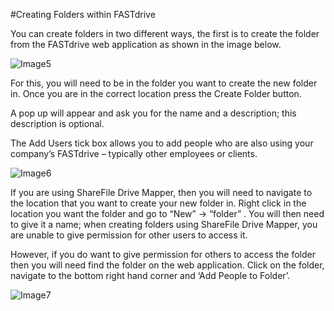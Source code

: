 #Creating Folders within FASTdrive

You can create folders in two different ways, the first is to create the folder from the FASTdrive web application as shown in the image below.

![Image5](https://github.com/richgukfast/docs.ukfast.co.uk/blob/master/source/fastdrive/files/Image5.png)

For this, you will need to be in the folder you want to create the new folder in. Once you are in the correct location press the Create Folder button.

A pop up will appear and ask you for the name and a description; this description is optional.  

The Add Users tick box allows you to add people who are also using your company’s FASTdrive – typically other employees or clients.

![Image6](https://github.com/richgukfast/docs.ukfast.co.uk/blob/master/source/fastdrive/files/Image6.png)

If you are using ShareFile Drive Mapper, then you will need to navigate to the location that you want to create your new folder in. Right click in the location you want the folder and go to “New” -> “folder” . You will then need to give it a name; when creating folders using ShareFile Drive Mapper, you are unable to give permission for other users to access it.

However, if you do want to give permission for others to access the folder then you will need find the folder on the web application. Click on the folder,  navigate  to the bottom right hand corner and ‘Add People to Folder’.

![Image7](https://github.com/richgukfast/docs.ukfast.co.uk/blob/master/source/fastdrive/files/Image7.png)
